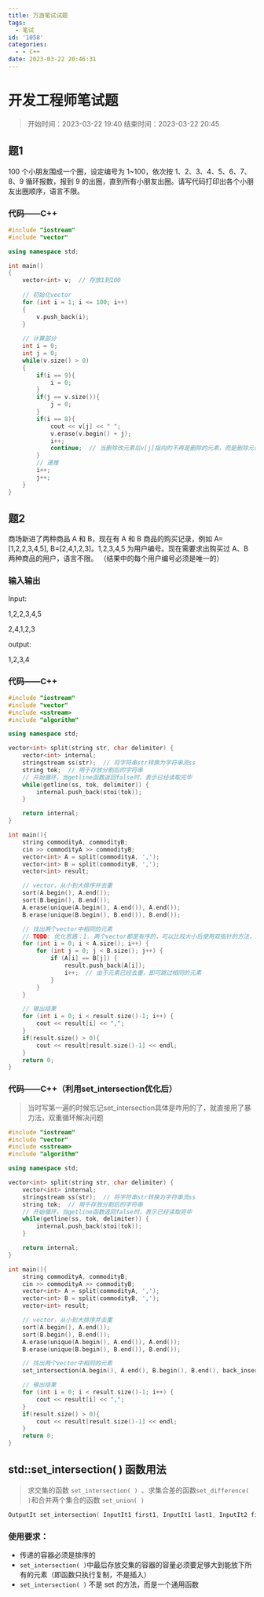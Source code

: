 ```yaml
---
title: 万游笔试试题
tags:
  - 笔试
id: '1058'
categories:
  - - C++
date: 2023-03-22 20:46:31
---
```






# 开发工程师笔试题



> 开始时间：2023-03-22 19:40        结束时间：2023-03-22 20:45



## 题1

100 个小朋友围成一个圈，设定编号为 1~100，依次按 1、2、3、4、5、6、7、8、9 循环报数，报到 9 的出圈，直到所有小朋友出圈。请写代码打印出各个小朋友出圈顺序，语言不限。

### 代码——C++

```C++
#include "iostream"
#include "vector"

using namespace std;

int main()
{
    vector<int> v;  // 存放1到100
    
    // 初始化vector
    for (int i = 1; i <= 100; i++)
    {
        v.push_back(i);
    }
    
    // 计算部分
    int i = 0;
    int j = 0;
    while(v.size() > 0)
    {
        if(i == 9){
            i = 0;
        }
        if(j == v.size()){
            j = 0;
        }
        if(i == 8){
            cout << v[j] << " ";
            v.erase(v.begin() + j);
            i++;
            continue;  // 当删除改元素后v[j]指向的不再是删除的元素，而是删除元素的下一个元素
        }
        // 递推
        i++;
        j++;
    }
}
```



## 题2

商场新进了两种商品 A 和 B，现在有 A 和 B 商品的购买记录，例如 A=[1,2,2,3,4,5], B=[2,4,1,2,3]。1,2,3,4,5 为用户编号。现在需要求出购买过 A、B 两种商品的用户，语言不限。 （结果中的每个用户编号必须是唯一的）

### 输入输出

Input: 

1,2,2,3,4,5

2,4,1,2,3

output: 

1,2,3,4

### 代码——C++

```C++
#include "iostream"
#include "vector"
#include <sstream>
#include "algorithm"

using namespace std;

vector<int> split(string str, char delimiter) {
    vector<int> internal;
    stringstream ss(str);  // 将字符串str转换为字符串流ss
    string tok;  // 用于存放分割后的字符串
    // 开始循环，当getline函数返回false时，表示已经读取完毕
    while(getline(ss, tok, delimiter)) {
        internal.push_back(stoi(tok));
    }

    return internal;
}

int main(){
    string commodityA, commodityB;
    cin >> commodityA >> commodityB;
    vector<int> A = split(commodityA, ',');
    vector<int> B = split(commodityB, ',');
    vector<int> result;

    // vector，从小到大排序并去重
    sort(A.begin(), A.end());
    sort(B.begin(), B.end());
    A.erase(unique(A.begin(), A.end()), A.end());
    B.erase(unique(B.begin(), B.end()), B.end());

    // 找出两个vector中相同的元素
    // TODO: 优化思路：1. 两个vector都是有序的，可以比较大小后使用双指针的方法，时间复杂度为O(n)；2. 使用set_intersection函数
    for (int i = 0; i < A.size(); i++) {
        for (int j = 0; j < B.size(); j++) {
            if (A[i] == B[j]) {
                result.push_back(A[i]);
                i++;  // 由于元素已经去重，即可跳过相同的元素
            }
        }
    }

    // 输出结果
    for (int i = 0; i < result.size()-1; i++) {
        cout << result[i] << ",";
    }
    if(result.size() > 0){
        cout << result[result.size()-1] << endl;
    }
    return 0;
}
```

### 代码——C++（利用set_intersection优化后）

>  当时写第一遍的时候忘记set_intersection具体是咋用的了，就直接用了暴力法，双重循环解决问题

```C++
#include "iostream"
#include "vector"
#include <sstream>
#include "algorithm"

using namespace std;

vector<int> split(string str, char delimiter) {
    vector<int> internal;
    stringstream ss(str);  // 将字符串str转换为字符串流ss
    string tok;  // 用于存放分割后的字符串
    // 开始循环，当getline函数返回false时，表示已经读取完毕
    while(getline(ss, tok, delimiter)) {
        internal.push_back(stoi(tok));
    }

    return internal;
}

int main(){
    string commodityA, commodityB;
    cin >> commodityA >> commodityB;
    vector<int> A = split(commodityA, ',');
    vector<int> B = split(commodityB, ',');
    vector<int> result;

    // vector，从小到大排序并去重
    sort(A.begin(), A.end());
    sort(B.begin(), B.end());
    A.erase(unique(A.begin(), A.end()), A.end());
    B.erase(unique(B.begin(), B.end()), B.end());

    // 找出两个vector中相同的元素
    set_intersection(A.begin(), A.end(), B.begin(), B.end(), back_inserter(result));

    // 输出结果
    for (int i = 0; i < result.size()-1; i++) {
        cout << result[i] << ",";
    }
    if(result.size() > 0){
        cout << result[result.size()-1] << endl;
    }
    return 0;
}
```

## std::set_intersection( ) 函数用法

>  求交集的函数 `set_intersection( ) `、求集合差的函数` set_difference( ) `和合并两个集合的函数 `set_union( ) `
>  


```c++
OutputIt set_intersection( InputIt1 first1, InputIt1 last1, InputIt2 first2, InputIt2 last2, OutputIt d_first );
```

### 使用要求：

- 传递的容器必须是排序的
- `set_intersection( )`中最后存放交集的容器的容量必须要足够大到能放下所有的元素（即函数只执行复制，不是插入）
- `set_intersection( )` 不是 set 的方法，而是一个通用函数

